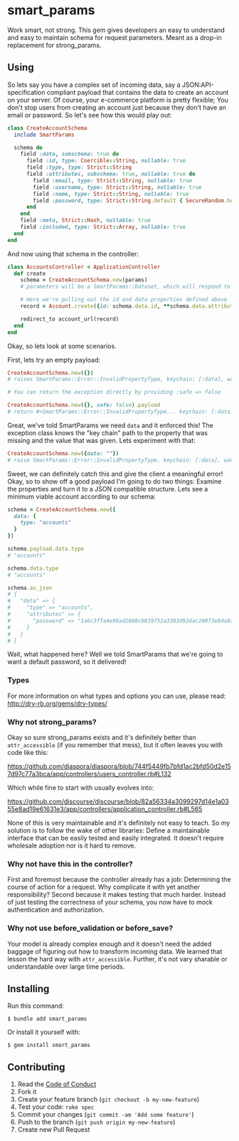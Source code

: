 # smart_params

Work smart, not strong. This gem gives developers an easy to understand and easy to maintain schema for request parameters. Meant as a drop-in replacement for strong_params.


## Using

So lets say you have a complex set of incoming data, say a JSON:API-specification compliant payload that contains the data to create an account on your server. Of course, your e-commerce platform is pretty flexible; You don't stop users from creating an account just because they don't have an email or password. So let's see how this would play out:

``` ruby
class CreateAccountSchema
  include SmartParams

  schema do
    field :data, subschema: true do
      field :id, type: Coercible::String, nullable: true
      field :type, type: Strict::String
      field :attributes, subschema: true, nullable: true do
        field :email, type: Strict::String, nullable: true
        field :username, type: Strict::String, nullable: true
        field :name, type: Strict::String, nullable: true
        field :password, type: Strict::String.default { SecureRandom.hex(32) }, nullable: true
      end
    end
    field :meta, Strict::Hash, nullable: true
    field :included, type: Strict::Array, nullable: true
  end
end
```

And now using that schema in the controller:

``` ruby
class AccountsController < ApplicationController
  def create
    schema = CreateAccountSchema.new(params)
    # parameters will be a SmartParams::Dataset, which will respond to the various fields you defined

    # Here we're pulling out the id and data properties defined above
    record = Account.create({id: schema.data.id, **schema.data.attributes})

    redirect_to account_url(record)
  end
end
```

Okay, so lets look at some scenarios.

First, lets try an empty payload:

``` ruby
CreateAccountSchema.new({})
# raises SmartParams::Error::InvalidPropertyType, keychain: [:data], wanted: Hash, raw: nil

# You can return the exception directly by providing :safe => false

CreateAccountSchema.new({}, safe: false).payload
# return #<SmartParams::Error::InvalidPropertyType... keychain: [:data], wanted: Hash, raw: nil>
```

Great, we've told SmartParams we need `data` and it enforced this! The exception class knows the "key chain" path to the property that was missing and the value that was given. Lets experiment with that:

``` ruby
CreateAccountSchema.new({data: ""})
# raise SmartParams::Error::InvalidPropertyType, keychain: [:data], wanted: Hash, raw: ""
```

Sweet, we can definitely catch this and give the client a meaningful error! Okay, so to show off a good payload I'm going to do two things: Examine the properties and turn it to a JSON compatible structure. Lets see a minimum viable account according to our schema:


``` ruby
schema = CreateAccountSchema.new({
  data: {
    type: "accounts"
  }
})

schema.payload.data.type
# "accounts"

schema.data.type
# "accounts"

schema.as_json
# {
#   "data" => {
#     "type" => "accounts",
#     "attributes" => {
#       "password" => "1a6c3ffa4e96ad1660cb819f52a3393d924ac20073e84a9a6943a721d49bab38"
#     }
#   }
# }
```

Wait, what happened here? Well we told SmartParams that we're going to want a default password, so it delivered!


### Types

For more information on what types and options you can use, please read: http://dry-rb.org/gems/dry-types/


### Why not strong_params?

Okay so sure strong_params exists and it's definitely better than `attr_accessible` (if you remember that mess), but it often leaves you with code like this:

https://github.com/diaspora/diaspora/blob/744f5449fb7bfd1ac2bfd50d2e157d97c77a3bca/app/controllers/users_controller.rb#L132

Which while fine to start with usually evolves into:

https://github.com/discourse/discourse/blob/82a56334a3099297d14e1a0355e8ad19e61631e3/app/controllers/application_controller.rb#L565

None of this is very maintainable and it's definitely not easy to teach. So my solution is to follow the wake of other libraries: Define a maintainable interface that can be easily tested and easily integrated. It doesn't require wholesale adoption nor is it hard to remove.


### Why not have this in the controller?

First and foremost because the controller already has a job: Determining the course of action for a request. Why complicate it with yet another responsibility? Second because it makes testing that much harder. Instead of just testing the correctness of your schema, you now have to mock authentication and authorization.


### Why not use before_validation or before_save?

Your model is already complex enough and it doesn't need the added baggage of figuring out how to transform incoming data. We learned that lesson the hard way with `attr_accessible`. Further, it's not vary sharable or understandable over large time periods.


## Installing

Run this command:

    $ bundle add smart_params

Or install it yourself with:

    $ gem install smart_params


## Contributing

  1. Read the [Code of Conduct](/CONDUCT)
  2. Fork it
  3. Create your feature branch (`git checkout -b my-new-feature`)
  4. Test your code: `rake spec`
  5. Commit your changes (`git commit -am 'Add some feature'`)
  6. Push to the branch (`git push origin my-new-feature`)
  7. Create new Pull Request

